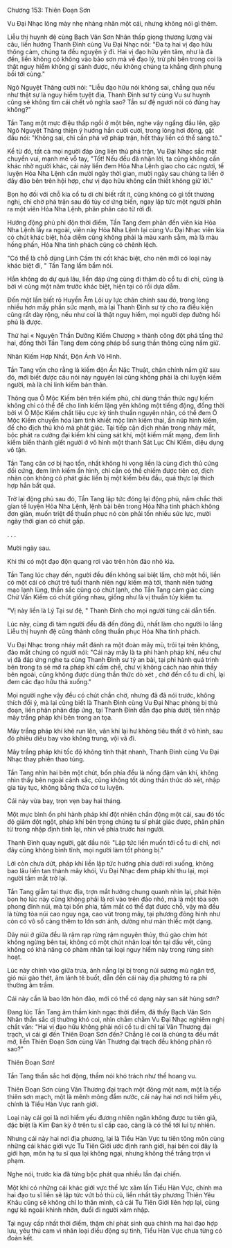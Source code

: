 




Chương 153: Thiên Đoạn Sơn


Vu Đại Nhạc lông mày nhẹ nhàng nhăn một cái, nhưng không nói gì thêm.

Liễu thị huynh đệ cùng Bạch Vân Sơn Nhân thấp giọng thương lượng vài câu, liền hướng Thanh Đình cùng Vu Đại Nhạc nói: "Đa tạ hai vị đạo hữu thông cảm, chúng ta đều nguyện ý đi. Hai vị đạo hữu yên tâm, như là đã đến, liền không có không vào bảo sơn mà về đạo lý, trừ phi bên trong coi là thật nguy hiểm không gì sánh được, nếu không chúng ta khẳng định phụng bồi tới cùng."

Ngô Nguyệt Thăng cười nói: "Liễu đạo hữu nói không sai, chẳng qua nếu như thật sự là nguy hiểm tuyệt địa, Thanh Đình sư tỷ cùng Vu sư huynh cũng sẽ không tìm cái chết vô nghĩa sao? Tần sư đệ ngươi nói có đúng hay không?"

Tần Tang một mực điệu thấp ngồi ở một bên, nghe vậy ngẩng đầu lên, gặp Ngô Nguyệt Thăng thiện ý hướng hắn cười cười, trong lòng hơi động, gật đầu nói: "Không sai, chỉ cần phá vỡ pháp trận, hết thảy liền có thể sáng tỏ."

Kể từ đó, tất cả mọi người đáp ứng liên thủ phá trận, Vu Đại Nhạc sắc mặt chuyển vui, mạnh mẽ vỗ tay, "Tốt! Nếu đều đã nhận lời, ta cũng không cần khác nhờ người khác, cái này liền đem Hỏa Nha Lệnh giao cho các ngươi, tế luyện Hỏa Nha Lệnh cần mười ngày thời gian, mười ngày sau chúng ta liền ở đây đảo bên trên hội hợp, chư vị đạo hữu không cần thiết không giữ lời."

Bọn họ đối với chỗ kia cổ tu di chỉ biết rất ít, cũng không có gì tốt thương nghị, chỉ chờ phá trận sau đó tùy cơ ứng biến, ngay lập tức một người phân ra một viên Hỏa Nha Lệnh, phân phân cáo từ rời đi.

Hướng động phủ phi độn thời điểm, Tần Tang đem phân đến viên kia Hỏa Nha Lệnh lấy ra ngoài, viên này Hỏa Nha Lệnh lại cùng Vu Đại Nhạc viên kia có chút khác biệt, hỏa diễm cũng không phải là màu xanh sẫm, mà là màu hồng phấn, Hỏa Nha tinh phách cũng có chênh lệch.

"Có thể là chỗ dùng Linh Cầm thi cốt khác biệt, cho nên mới có loại này khác biệt đi, " Tần Tang lẩm bẩm nói.

Hắn không do dự quá lâu, liền đáp ứng cùng đi thăm dò cổ tu di chỉ, cũng là bởi vì cùng một năm trước khác biệt, hiện tại có rồi dựa dẫm.

Đến một lần biết rõ Huyền Âm Lôi uy lực chân chính sau đó, trong lòng nhiều hơn mấy phần sức mạnh, mà lại Thanh Đình sư tỷ cho ra điều kiện cũng rất dày rộng, nếu như coi là thật nguy hiểm, mọi người dẹp đường hồi phủ là được.

Thứ hai « Nguyên Thần Dưỡng Kiếm Chương » thành công đột phá tầng thứ hai, đồng thời Tần Tang đem công pháp bổ sung thần thông cũng nắm giữ.

Nhân Kiếm Hợp Nhất, Độn Ảnh Vô Hình.

Tần Tang vốn cho rằng là kiếm độn Ẩn Nặc Thuật, chân chính nắm giữ sau đó, mới biết được câu nói này nguyên lai cũng không phải là chỉ luyện kiếm người, mà là chỉ linh kiếm bản thân.

Thông qua Ô Mộc Kiếm bên trên kiếm phù, chỉ dùng thần thức ngự kiếm không chỉ có thể để cho linh kiếm lặng yên không một tiếng động, đồng thời bởi vì Ô Mộc Kiếm chất liệu cực kỳ tinh thuần nguyên nhân, có thể đem Ô Mộc Kiếm chuyển hóa làm tinh khiết mộc linh kiếm thai, ẩn núp hình kiếm, để cho địch thủ khó mà phát giác. Tại tiếp cận địch nhân trong nháy mắt, bộc phát ra cường đại kiếm khí cùng sát khí, một kiếm mất mạng, đem linh kiếm biến thành giết người ở vô hình một thanh Sát Lục Chi Kiếm, diệu dụng vô tận.

Tần Tang căn cơ bị hao tổn, nhất không hi vọng liền là cùng địch thủ cứng đối cứng, đem linh kiếm ẩn hình, chỉ cần có thể chiếm được tiên cơ, địch nhân còn không có phát giác liền bị một kiếm bêu đầu, quả thực lại thích hợp hắn bất quá.

Trở lại động phủ sau đó, Tần Tang lập tức đóng lại động phủ, nắm chắc thời gian tế luyện Hỏa Nha Lệnh, lệnh bài bên trong Hỏa Nha tinh phách không đơn giản, muốn triệt để thuần phục nó còn phải tốn nhiều sức lực, mười ngày thời gian có chút gấp.

. . .

Mười ngày sau.

Khi thì có một đạo độn quang rơi vào trên hòn đảo nhỏ kia.

Tần Tang lúc chạy đến, người đều đến không sai biệt lắm, chờ một hồi, liền có một cái có chút trẻ tuổi thanh niên ngự kiếm mà tới, thanh niên tướng mạo lạnh lùng, thần sắc cũng có chút lạnh, cho Tần Tang cảm giác cùng Chử Vấn Kiếm có chút giống nhau, giống như là vị thuần túy kiếm tu.

"Vị này liền là Lý Tại sư đệ, " Thanh Đình cho mọi người từng cái dẫn tiến.

Lúc này, cùng đi tám người đều đã đến đông đủ, nhất làm cho người lo lắng Liễu thị huynh đệ cũng thành công thuần phục Hỏa Nha tinh phách.

Vu Đại Nhạc trong nháy mắt đánh ra một đoàn mây mù, trôi tại trên không, đảo mắt chúng có người nói: "Cái này mây là ta phi hành pháp khí, nếu chư vị đã đáp ứng nghe ta cùng Thanh Đình sư tỷ an bài, tại phi hành quá trình bên trong ta sẽ mở ra pháp khí cấm chế, chư vị không cách nào nhìn thấy bên ngoài, cũng không được dùng thần thức dò xét , chờ đến cổ tu di chỉ, lại đem các đạo hữu thả xuống."

Mọi người nghe vậy đều có chút chần chờ, nhưng đã đã nói trước, không thích đổi ý, mà lại cũng biết là Thanh Đình cùng Vu Đại Nhạc phòng bị thủ đoạn, liền phân phân đáp ứng, tại Thanh Đình dẫn đạo phía dưới, tiến nhập mây trắng pháp khí bên trong an tọa.

Mây trắng pháp khí khẽ run lên, vân khí lại hư không tiêu thất ở vô hình, sau đó phiêu diêu bay vào không trung, vội vã đi.

Mây trắng pháp khí tốc độ không tính thật nhanh, Thanh Đình cùng Vu Đại Nhạc thay phiên thao túng.

Tần Tang nhìn hai bên một chút, bốn phía đều là nồng đậm vân khí, không nhìn thấy bên ngoài cảnh sắc, cũng không tốt dùng thần thức dò xét, nhập gia tùy tục, không bằng thừa cơ tu luyện.

Cái này vừa bay, trọn vẹn bay hai tháng.

Một mực bình ổn phi hành pháp khí đột nhiên chấn động một cái, sau đó tốc độ giảm đột ngột, pháp khí bên trong chúng tu sĩ phát giác được, phân phân từ trong nhập định tỉnh lại, nhìn về phía trước hai người.

Thanh Đình quay người, gật đầu nói: "Lập tức liền muốn tới cổ tu di chỉ, nơi đây cũng không bình tĩnh, mọi người làm tốt phòng bị."

Lời còn chưa dứt, pháp khí liền lập tức hướng phía dưới rơi xuống, không bao lâu liền tan thành mây khói, Vu Đại Nhạc đem pháp khí thu lại, mọi người tầm mắt trở lại.

Tần Tang giẫm tại thực địa, trợn mắt hướng chung quanh nhìn lại, phát hiện bọn họ lúc này cũng không phải là rơi vào trên đảo nhỏ, mà là một tòa sơn phong đỉnh núi, mà tại bốn phía, tầm mắt có thể đạt được chỗ, vậy mà đều là từng tòa núi cao nguy nga, cao vút trong mây, tại phương đông hình như còn có vô số càng thêm to lớn sơn ảnh, dường như màn thiếc một dạng.

Dãy núi ở giữa đều là rậm rạp rừng rậm nguyên thủy, thú gào chim hót không ngừng bên tai, không có một chút nhân loại tồn tại dấu vết, cũng không có khả năng có phàm nhân tại loại nguy hiểm này trong rừng sinh hoạt.

Lúc này chính vào giữa trưa, ánh nắng lại bị trong núi sương mù ngăn trở, gió núi gào thét, âm lãnh tê buốt, dẫn đến cái này địa phương tỏ ra phi thường âm trầm.

Cái này cần là bao lớn hòn đảo, mới có thể có dạng này san sát hùng sơn?

Đang lúc Tần Tang âm thầm kinh ngạc thời điểm, đã thấy Bạch Vân Sơn Nhân thần sắc dị thường khó coi, nhìn chằm chằm Vu Đại Nhạc nghiêm nghị chất vấn: "Hai vị đạo hữu không phải nói cổ tu di chỉ tại Vân Thương đại trạch, vì cái gì đến Thiên Đoạn Sơn đến? Chẳng lẽ coi là chúng ta đều mắt mờ, liền Thiên Đoạn Sơn cùng Vân Thương đại trạch đều không phân rõ sao?"

Thiên Đoạn Sơn!

Tần Tang thần sắc hơi động, thầm nói khó trách như thế hoang vu.

Thiên Đoạn Sơn cùng Vân Thương đại trạch một đông một nam, một là tiếp thiên sơn mạch, một là mênh mông đầm nước, cái này hai nơi nơi hiểm yếu, chính là Tiểu Hàn Vực ranh giới.

Loại này cái gọi là nơi hiểm yếu đương nhiên ngăn không được tu tiên giả, đặc biệt là Kim Đan kỳ ở trên tu sĩ cấp cao, càng là có thể tới lui tự nhiên.

Nhưng cái này hai nơi địa phương, lại là Tiểu Hàn Vực tu tiên tông môn cùng những cái khác giới vực Tu Tiên Giới ước định ranh giới, hai bên coi đây là giới hạn, môn hạ tu sĩ qua lại không ngại, nhưng không thể trắng trợn vi phạm.

Nghe nói, trước kia đã từng bộc phát qua nhiều lần đại chiến.

Một khi có những cái khác giới vực thế lực xâm lấn Tiểu Hàn Vực, chính ma hai đạo tu sĩ liền sẽ lập tức vứt bỏ thù cũ, liền nhất tây phương Thiên Yêu Khâu cũng sẽ không chỉ lo thân mình, cả cái Tu Tiên Giới liên hợp lại, cùng ngự kẻ ngoài khinh nhờn, đuổi đi người xâm nhập.

Tại nguy cấp nhất thời điểm, thậm chí phát sinh qua chính ma hai đạo hợp lưu, yêu thú cam vì nhân loại điều động sự tình, Tiểu Hàn Vực chưa từng có đoàn kết.




